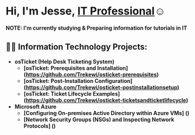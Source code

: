 <H1>Hi, I'm Jesse, <a href="https://linkedin.com/in/jesse-gilbert-0b9399265/">IT Professional</a>☺</h1>
<b>NOTE: I'm currently studying & Preparing information for tutorials in IT<b/>

<h2>👨‍💻 Information Technology Projects:</h2>

- <b>osTicket (Help Desk Ticketing System)</b>
  - [osTicket: Prerequisites and Installation] (https://github.com/Trekewi/osticket-prerequisites)
  - [osTicket: Post-Installation Configuration] (https://github.com/Trekewi/osticket-postinstallationsetup)
  - [osTicket: Ticket Lifecycle Examples] (https://github.com/Trekewi/osticket-ticketsandticketlifecycle)
- <b>Microsoft Azure</b>
  - [Configuring On-premises Active Directory within Azure VMs] ()
  - [Network Security Groups (NSGs) and Inspecting Network Protocols] ()


